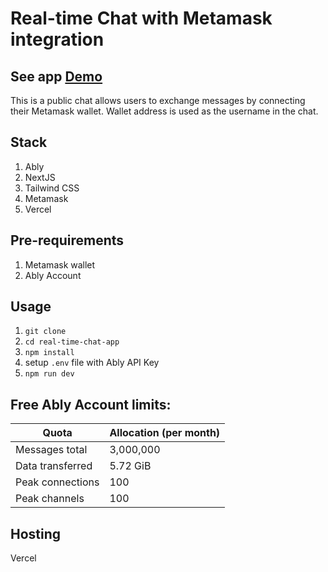 # Real-time Chat with Metamask integration

## See app [Demo](https://real-time-chat-metamask.vercel.app/)

This is a public chat allows users to exchange messages by connecting their Metamask wallet. Wallet address is used as the username in the chat.

## Stack
1. Ably
2. NextJS
3. Tailwind CSS
4. Metamask
5. Vercel

## Pre-requirements

1. Metamask wallet
2. Ably Account

## Usage
1. `git clone`
2. `cd real-time-chat-app`
2. `npm install`
3. setup `.env` file with Ably API Key
4. `npm run dev`

## Free Ably Account limits:

Quota | Allocation (per month)
--- | --- |
Messages total | 3,000,000
Data transferred | 5.72 GiB
Peak connections | 100
Peak channels | 100

## Hosting
Vercel
